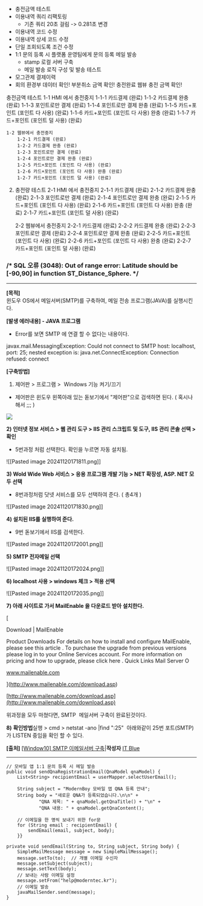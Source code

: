 - 충전금액 테스트
- 이용내역 쿼리 리팩토링
  - 기존 쿼리 20초 걸림 -> 0.281초 변경
- 이용내역 코드 수정
- 이용내역 상세 코드 수정
 -  단일 조회되도록 조건 수정
- 1:1 문의 등록 시 플랫폼 운영팀에게 문의 등록 메일 발송
  - stamp 로컬 서버 구축
  - 메일 발송 로직 구성 및 발송 테스트
- 모그관제 결제이력 
- 회의
환경부 데이터 확인!
부분취소 금액 확인!
충전완료 웹뷰 충전 금액 확인!

충전금액 테스트
	1-1 HMI 에서 충전중지
		1-1-1 카드결제 (완료)
		1-1-2 카드결제 완충 (완료)
		1-1-3 포인트로만 결제 (완료)
		1-1-4 포인트로만 결제 완충 (완료)
		1-1-5 카드+포인트 (포인트 다 사용) (완료)
		1-1-6 카드+포인트 (포인트 다 사용) 완충 (완료)
		1-1-7 카드+포인트 (포인트 덜 사용) (완료)

	1-2 웹뷰에서 충전중지
		1-2-1 카드결제 (완료)
		1-2-2 카드결제 완충 (완료)
		1-2-3 포인트로만 결제 (완료)
		1-2-4 포인트로만 결제 완충 (완료)
		1-2-5 카드+포인트 (포인트 다 사용) (완료)
		1-2-6 카드+포인트 (포인트 다 사용) 완충 (완료)
		1-2-7 카드+포인트 (포인트 덜 사용) (완료)

2. 충전량 테스트
	2-1 HMI 에서 충전중지
		2-1-1 카드결제 (완료)
		2-1-2 카드결제 완충 (완료)
		2-1-3 포인트로만 결제 (완료)
		2-1-4 포인트로만 결제 완충 (완료)
		2-1-5 카드+포인트 (포인트 다 사용) (완료)
		2-1-6 카드+포인트 (포인트 다 사용) 완충 (완료)
		2-1-7 카드+포인트 (포인트 덜 사용) (완료)
	
	2-2 웹뷰에서 충전중지
		2-2-1 카드결제 (완료)
		2-2-2 카드결제 완충 (완료)
		2-2-3 포인트로만 결제 (완료)
		2-2-4 포인트로만 결제 완충 (완료) 
		2-2-5 카드+포인트 (포인트 다 사용) (완료)
		2-2-6 카드+포인트 (포인트 다 사용) 완충 (완료)
		2-2-7 카드+포인트 (포인트 덜 사용) (완료)

### /* SQL 오류 (3048): Out of range error: Latitude should be [-90,90] in function ST_Distance_Sphere. */


-----
**[목적]**  
윈도우 OS에서 메일서버(SMTP)를 구축하여, 메일 전송 프로그램(JAVA)를 실행시킨다.

**[발생 에러내용] - JAVA 프로그램**  
- Error를 보면 SMTP 에 연결 할 수 없다는 내용이다.

javax.mail.MessagingException: Could not connect to SMTP host: localhost, port: 25; nested exception is: java.net.ConnectException: Connection refused: connect

**[구축방법]**  
1) 제어판 > 프로그램 >  Windows 기능 켜기/끄기  
- 제어판은 윈도우 왼쪽아래 있는 돋보기에서 "제어판"으로 검색하면 된다. ( 혹시나 해서 ;;; )

![](https://postfiles.pstatic.net/MjAxODA1MDRfMjc2/MDAxNTI1MzY2ODc5Njgx.O1AIpDU2bIqm7RSlofHANMTWyLjashMhDe5gQFkla-0g.xih2Etx4zi4N5ro8YXkm6kiZ5KYEM9pN1GtDCuxegpkg.PNG.blueday9404/image_8131934741525365942787.png?type=w580)

**2) 인터넷 정보 서비스 > 웹 관리 도구 > IIS 관리 스크립트 및 도구, IIS 관리 콘솔 선택 > 확인**  
- 5번과정 처럼 선택한다. 확인을 누르면 자동 설치됨.

![[Pasted image 20241120171811.png]]

**3) Wold Wide Web 서비스 > 응용 프로그램 개발 기능 > NET 확장성, ASP. NET 모두 선택**  
- 8번과정처럼 닷넷 서비스를 모두 선택하여 준다. ( 총4개 )

![[Pasted image 20241120171830.png]]

**4) 설치된 IIS를 실행하여 준다.**  
- 9번 돋보기에서 IIS를 검색한다.

![[Pasted image 20241120172001.png]]

**5) SMTP 전자메일 선택**

![[Pasted image 20241120172024.png]]

**6) localhost 사용 > windows 체크 > 적용 선택**

![[Pasted image 20241120172035.png]]

**7) 아래 사이트로 가서 MailEnable 을 다운로드 받아 설치한다.**

[

Download | MailEnable

Product Downloads For details on how to install and configure MailEnable, please see this article . To purchase the upgrade from previous versions please log in to your Online Services account. For more information on pricing and how to upgrade, please click here . Quick Links Mail Server O

www.mailenable.com



](http://www.mailenable.com/download.asp)

  
[http://www.mailenable.com/download.asp](http://www.mailenable.com/download.asp)

위과정을 모두 마쳤다면, SMTP  메일서버 구축이 완료된것이다.

**8)** **확인방법**실행 > cmd > netstat -ano |find ":25"  아래와같이 25번 포트(SMTP) 가 LISTEN 중임을 확인 할 수 있다.

**[출처]** [[Window10] SMTP 이메일서버 구축](https://blog.naver.com/blueday9404/221267712539)|**작성자** [IT Blue](https://blog.naver.com/blueday9404)


-----
```
// 모바일 앱 1:1 문의 등록 시 메일 발송  
public void sendQnaRegistrationEmail(QnaModel qnaModel) {  
    List<String> recipientEmail = userMapper.selectUserEmail();  
  
    String subject = "ModernBoy 모바일 앱 QNA 등록 안내";  
    String body = "새로운 QNA가 등록되었습니다.\n\n" +  
            "QNA 제목: " + qnaModel.getQnaTitle() + "\n" +  
            "QNA 내용: " + qnaModel.getQnaContent();  
  
    // 이메일을 한 명씩 보내기 위한 for문  
    for (String email : recipientEmail) {  
        sendEmail(email, subject, body);  
    }}  
  
private void sendEmail(String to, String subject, String body) {  
    SimpleMailMessage message = new SimpleMailMessage();  
    message.setTo(to);  // 개별 이메일 수신자  
    message.setSubject(subject);  
    message.setText(body);  
    // 보내는 사람 이메일 설정  
    message.setFrom("help@moderntec.kr");  
    // 이메일 발송  
    javaMailSender.send(message);  
}

```